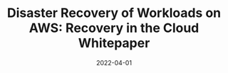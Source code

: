 ---
title: "Disaster Recovery of Workloads on AWS: Recovery in the Cloud Whitepaper"
description: "Disaster recovery is the process of preparing for and recovering from a disaster. An event that prevents a workload or system from fulfilling its business objectives in its primary deployed location is considered a disaster. This paper outlines the best practices for planning and testing disaster recovery for any workload deployed to AWS, and offers different approaches to mitigate risks and meet the Recovery Time Objective (RTO) and Recovery Point Objective (RPO) for that workload."
externalUrl: https://docs.aws.amazon.com/whitepapers/latest/disaster-recovery-workloads-on-aws/disaster-recovery-workloads-on-aws.html
authorName: Seth Eliot
authorGithubAlias: setheliot
additionalAuthors:
  - authorName: Alex Livingstone
date: 2022-04-01
showInHomeFeed: true
images:
  banner: images/dr_strategies.jpg
  hero: images/dr_strategies.jpg
  thumbnail: images/dr_strategies_thumb.jpg
spaces:
  - resilience
---